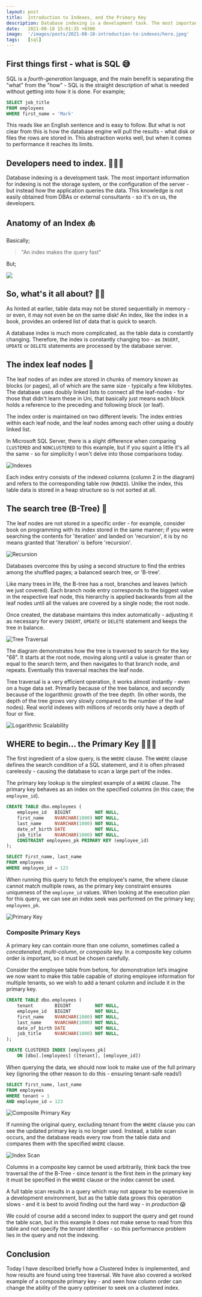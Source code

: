 ```yaml
---
layout: post
title:  Introduction to Indexes, and the Primary Key
description: Database indexing is a development task. The most important information for indexing is not the storage...
date:   2021-08-18 15:01:35 +0300
image:  '/images/posts/2021-08-18-introduction-to-indexes/hero.jpeg'
tags:   [sql]
---
```


## First things first - what is SQL 😅
SQL is a _fourth-generation_ language, and the main benefit is separating the "what" from the "how" - SQL is the straight description of what is needed without getting into how it is done. For example;

```sql
SELECT job_title
FROM employees
WHERE first_name = 'Mark'
```

This reads like an English sentence and is easy to follow. But what is not clear from this is how the database engine will pull the results - what disk or files the rows are stored in. This abstraction works well, but when it comes to performance it reaches its limits.

## Developers need to index. 🤦🏻‍♂️
Database indexing is a development task. The most important information for indexing is not the storage system, or the configuration of the server - but instead how the application queries the data. This knowledge is not easily obtained from DBAs or external consultants - so it's on us, the developers.


## Anatomy of an Index 🫁
Basically;
> "An index makes the query fast"

But;

![](https://s3.us-west-2.amazonaws.com/secure.notion-static.com/67807345-e420-4f9d-a146-dcc1e7e0259d/giphy.gif?X-Amz-Algorithm=AWS4-HMAC-SHA256&X-Amz-Credential=AKIAT73L2G45O3KS52Y5%2F20210814%2Fus-west-2%2Fs3%2Faws4_request&X-Amz-Date=20210814T142021Z&X-Amz-Expires=86400&X-Amz-Signature=7fcae6960d045118bc3779a591c711a65288fbeedb979e04750af1883791763a&X-Amz-SignedHeaders=host&response-content-disposition=filename%20%3D%22giphy.gif%22)


## So, what's it all about? 🤷‍♂️
As hinted at earlier, table data may not be stored sequentially in memory - or even, it may not even be on the same disk! An index, like the index in a book, provides an ordered list of data that is quick to search.

A database index is much more complicated, as the table data is constantly changing. Therefore, the index is constantly changing too - as `INSERT`, `UPDATE` or `DELETE` statements are processed by the database server.

## The index leaf nodes 🍁
The leaf nodes of an index are stored in chunks of memory known as blocks (or pages), all of which are the same size - typically a few kilobytes. The database uses doubly linked lists to connect all the leaf-nodes - for those that didn't learn these in Uni, that basically just means each block holds a reference to the preceding and following block (or leaf).

The index order is maintained on two different levels: The index entries within each leaf node, and the leaf nodes among each other using a doubly linked list.

In Microsoft SQL Server, there is a slight difference when comparing `CLUSTERED` and `NONCLUSTERED` to this example, but if you squint a little it's all the same - so for simplicity I won't delve into those comparisons today.

![Indexes]({{site.baseurl}}/images/posts/2021-08-18-introduction-to-indexes/indexes.png)

Each index entry consists of the indexed columns (column 2 in the diagram) and refers to the corresponding table row (`ROWID`). Unlike the index, this table data is stored in a heap structure so is not sorted at all.

## The search tree (B-Tree) 🌴
The leaf nodes are not stored in a specific order - for example, consider book on programming with its index stored in the same manner; if you were searching the contents for 'iteration' and landed on 'recursion', it is by no means granted that 'iteration' is before 'recursion'.

![Recursion]({{site.baseurl}}/images/posts/2021-08-18-introduction-to-indexes/recursion.png)

Databases overcome this by using a second structure to find the entries among the shuffled pages; a balanced search tree, or 'B-tree'.

Like many trees in life, the B-tree has a root, branches and leaves (which we just covered). Each branch node entry corresponds to the biggest value in the respective leaf node, this hierarchy is applied backwards from all the leaf nodes until all the values are covered by a single node; the root node.

Once created, the database maintains this index automatically - adjusting it as necessary for every `INSERT`, `UPDATE` or `DELETE` statement and keeps the tree in balance.

![Tree Traversal]({{site.baseurl}}/images/posts/2021-08-18-introduction-to-indexes/traversal.png)

The diagram demonstrates how the tree is traversed to search for the key "68". It starts at the root node, moving along until a value is greater than or equal to the search term, and then navigates to that branch node, and repeats. Eventually this traversal reaches the leaf node.

Tree traversal is a very efficient operation, it works almost instantly - even on a huge data set. Primarily because of the tree balance, and secondly because of the logarithmic growth of the tree depth. (In other words, the depth of the tree grows very slowly compared to the number of the leaf nodes). Real world indexes with millions of records only have a depth of four or five.

![Logarithmic Scalability]({{site.baseurl}}/images/posts/2021-08-18-introduction-to-indexes/logarithmic_scalability.png)

## WHERE to begin... the Primary Key 🕵🏻‍♂️
The first ingredient of a slow query, is the `WHERE` clause. The `WHERE` clause defines the search condition of a SQL statement, and it is often phrased carelessly - causing the database to scan a large part of the index.

The primary key lookup is the simplest example of a `WHERE` clause. The primary key behaves as an index on the specified columns (in this case; the `employee_id`).

```sql
CREATE TABLE dbo.employees (
    employee_id   BIGINT         NOT NULL, 
    first_name    NVARCHAR(1000) NOT NULL,
    last_name     NVARCHAR(1000) NOT NULL, 
    date_of_birth DATE           NOT NULL, 
    job_title     NVARCHAR(1000) NOT NULL, 
    CONSTRAINT employees_pk PRIMARY KEY (employee_id)
);
```

```sql
SELECT first_name, last_name
FROM employees
WHERE employee_id = 123
```

When running this query to fetch the employee's name, the where clause cannot match multiple rows, as the primary key constraint ensures uniqueness of the `employee_id` values. When looking at the execution plan for this query, we can see an index seek was performed on the primary key; `employees_pk`.

![Primary Key]({{site.baseurl}}/images/posts/2021-08-18-introduction-to-indexes/pk.png)

### Composite Primary Keys
A primary key can contain more than one column, sometimes called a *concatenated*, *multi-column*, or *composite* key. In a composite key column order is important, so it must be chosen carefully.

Consider the employee table from before, for demonstration let’s imagine we now want to make this table capable of storing employee information for multiple tenants, so we wish to add a tenant column and include it in the primary key.

```sql
CREATE TABLE dbo.employees (
    tenant        BIGINT         NOT NULL,
    employee_id   BIGINT         NOT NULL, 
    first_name    NVARCHAR(1000) NOT NULL,
    last_name     NVARCHAR(1000) NOT NULL, 
    date_of_birth DATE           NOT NULL, 
    job_title     NVARCHAR(1000) NOT NULL, 
);

CREATE CLUSTERED INDEX [employees_pk] 
    ON [dbo].[employees] ([tenant], [employee_id])
```

When querying the data, we should now look to make use of the full primary key (ignoring the other reason to do this - ensuring tenant-safe reads!)

```sql
SELECT first_name, last_name
FROM employees
WHERE tenant = 1 
AND employee_id = 123
```

![Composite Primary Key]({{site.baseurl}}/images/posts/2021-08-18-introduction-to-indexes/composite_pk.png)

If running the original query, excluding tenant from the `WHERE` clause you can see the updated primary key is no longer used. Instead, a table scan occurs, and the database reads every row from the table data and compares them with the specified `WHERE` clause.

![Index Scan]({{site.baseurl}}/images/posts/2021-08-18-introduction-to-indexes/index_scan.png)

Columns in a composite key cannot be used arbitrarily, think back the tree traversal the of the B-Tree - since *tenant* is the first item in the primary key it must be specified in the `WHERE` clause or the index cannot be used.

A full table scan results in a query which may not appear to be expensive in a development environment, but as the table data grows this operation slows - and it is best to avoid finding out the hard way - in *production* 😱

We could of course add a second index to support the query and get round the table scan, but in this example it does not make sense to read from this table and not specify the *tenant* identifier - so this performance problem lies in the query and not the indexing.

## Conclusion
Today I have described briefly how a Clustered Index is implemented, and how results are found using tree traversal. We have also covered a worked example of a composite primary key - and seen how column order can change the ability of the query optimiser to seek on a clustered index.
